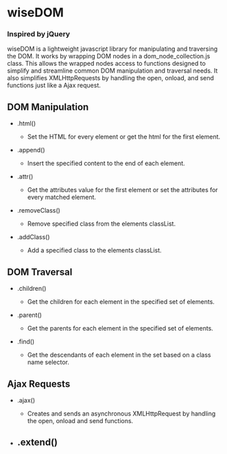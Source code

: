 # wiseDOM

### Inspired by jQuery

wiseDOM is a lightweight javascript library for manipulating and traversing the DOM. It works by wrapping DOM nodes in a dom_node_collection.js class. This allows the wrapped nodes access to functions designed to simplify and streamline common DOM manipulation and traversal needs. It also simplifies XMLHttpRequests by handling the open, onload, and send functions just like a Ajax request.


## DOM Manipulation

* .html()
  - Set the HTML for every element or get the html for the first element.

* .append()
  - Insert the specified content to the end of each element.

* .attr()
  - Get the attributes value for the first element or set the attributes for every matched element.

* .removeClass()
  - Remove specified class from the elements classList.

* .addClass()
  - Add a specified class to the elements classList.

## DOM Traversal

* .children()
  - Get the children for each element in the specified set of elements.

* .parent()
  - Get the parents for each element in the specified set of elements.

* .find()
  - Get the descendants of each element in the set based on a class name selector.

## Ajax Requests

* .ajax()
  - Creates and sends an asynchronous XMLHttpRequest by handling the open, onload and send functions.

* .extend()
  -
